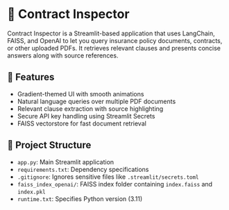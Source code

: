 # 📄 Contract Inspector

Contract Inspector is a Streamlit-based application that uses LangChain, FAISS, and OpenAI to let you query insurance policy documents, contracts, or other uploaded PDFs.
It retrieves relevant clauses and presents concise answers along with source references.

## 🚀 Features
- Gradient-themed UI with smooth animations
- Natural language queries over multiple PDF documents
- Relevant clause extraction with source highlighting
- Secure API key handling using Streamlit Secrets
- FAISS vectorstore for fast document retrieval

## 📂 Project Structure
- `app.py`: Main Streamlit application
- `requirements.txt`: Dependency specifications
- `.gitignore`: Ignores sensitive files like `.streamlit/secrets.toml`
- `faiss_index_openai/`: FAISS index folder containing `index.faiss` and `index.pkl`
- `runtime.txt`: Specifies Python version (3.11)
